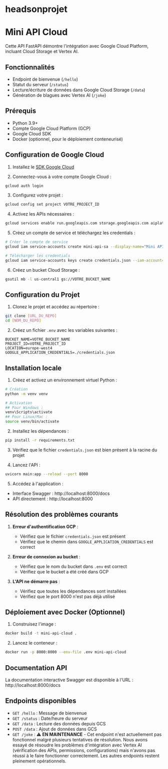 # headsonprojet
# Mini API Cloud

Cette API FastAPI démontre l'intégration avec Google Cloud Platform, incluant Cloud Storage et Vertex AI.

## Fonctionnalités

- Endpoint de bienvenue (`/hello`)
- Statut du serveur (`/status`)
- Lecture/écriture de données dans Google Cloud Storage (`/data`)
- Génération de blagues avec Vertex AI (`/joke`)

## Prérequis

- Python 3.9+
- Compte Google Cloud Platform (GCP)
- Google Cloud SDK
- Docker (optionnel, pour le déploiement conteneurisé)

## Configuration de Google Cloud

1. Installez le [SDK Google Cloud](https://cloud.google.com/sdk/docs/install)

2. Connectez-vous à votre compte Google Cloud :
```bash
gcloud auth login
```

3. Configurez votre projet :
```bash
gcloud config set project VOTRE_PROJECT_ID
```

4. Activez les APIs nécessaires :
```bash
gcloud services enable run.googleapis.com storage.googleapis.com aiplatform.googleapis.com
```

5. Créez un compte de service et téléchargez les credentials :
```bash
# Créer le compte de service
gcloud iam service-accounts create mini-api-sa --display-name="Mini API Service Account"

# Télécharger les credentials
gcloud iam service-accounts keys create credentials.json --iam-account=mini-api-sa@VOTRE_PROJECT_ID.iam.gserviceaccount.com
```

6. Créez un bucket Cloud Storage :
```bash
gsutil mb -l us-central1 gs://VOTRE_BUCKET_NAME
```

## Configuration du Projet

1. Clonez le projet et accédez au répertoire :
```bash
git clone [URL_DU_REPO]
cd [NOM_DU_REPO]
```

2. Créez un fichier `.env` avec les variables suivantes :
```plaintext
BUCKET_NAME=VOTRE_BUCKET_NAME
PROJECT_ID=VOTRE_PROJECT_ID
LOCATION=europe-west4
GOOGLE_APPLICATION_CREDENTIALS=./credentials.json
```

## Installation locale

1. Créez et activez un environnement virtuel Python :
```bash
# Création
python -m venv venv

# Activation
## Pour Windows :
venv\Scripts\activate
## Pour Linux/Mac :
source venv/bin/activate
```

2. Installez les dépendances :
```bash
pip install -r requirements.txt
```

3. Vérifiez que le fichier `credentials.json` est bien présent à la racine du projet

4. Lancez l'API :
```bash
uvicorn main:app --reload --port 8000
```

5. Accédez à l'application :
- Interface Swagger : http://localhost:8000/docs
- API directement : http://localhost:8000

## Résolution des problèmes courants

1. **Erreur d'authentification GCP** :
   - Vérifiez que le fichier `credentials.json` est présent
   - Vérifiez que le chemin dans `GOOGLE_APPLICATION_CREDENTIALS` est correct

2. **Erreur de connexion au bucket** :
   - Vérifiez que le nom du bucket dans `.env` est correct
   - Vérifiez que le bucket a été créé dans GCP

3. **L'API ne démarre pas** :
   - Vérifiez que toutes les dépendances sont installées
   - Vérifiez que le port 8000 n'est pas déjà utilisé

## Déploiement avec Docker (Optionnel)

1. Construisez l'image :
```bash
docker build -t mini-api-cloud .
```

2. Lancez le conteneur :
```bash
docker run -p 8000:8000 --env-file .env mini-api-cloud
```

## Documentation API

La documentation interactive Swagger est disponible à l'URL : http://localhost:8000/docs

## Endpoints disponibles

- `GET /hello` : Message de bienvenue
- `GET /status` : Date/heure du serveur
- `GET /data` : Lecture des données depuis GCS
- `POST /data` : Ajout de données dans GCS
- `GET /joke` : ⚠️ **EN MAINTENANCE** - Cet endpoint n'est actuellement pas fonctionnel malgré plusieurs tentatives de résolution. Nous avons essayé de résoudre les problèmes d'intégration avec Vertex AI (vérification des APIs, permissions, configurations) mais n'avons pas réussi à le faire fonctionner correctement. Les autres endpoints restent pleinement opérationnels. 
